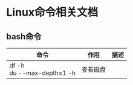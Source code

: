 # Linux命令相关文档

## bash命令

命令 | 作用 | 描述 |
-----|------|------|
df -h<br> du --max-depth=1 -h | 查看磁盘 |  | 